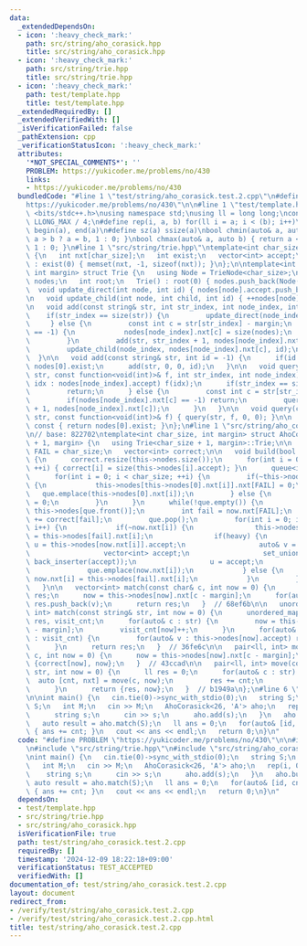 ```yaml
---
data:
  _extendedDependsOn:
  - icon: ':heavy_check_mark:'
    path: src/string/aho_corasick.hpp
    title: src/string/aho_corasick.hpp
  - icon: ':heavy_check_mark:'
    path: src/string/trie.hpp
    title: src/string/trie.hpp
  - icon: ':heavy_check_mark:'
    path: test/template.hpp
    title: test/template.hpp
  _extendedRequiredBy: []
  _extendedVerifiedWith: []
  _isVerificationFailed: false
  _pathExtension: cpp
  _verificationStatusIcon: ':heavy_check_mark:'
  attributes:
    '*NOT_SPECIAL_COMMENTS*': ''
    PROBLEM: https://yukicoder.me/problems/no/430
    links:
    - https://yukicoder.me/problems/no/430
  bundledCode: "#line 1 \"test/string/aho_corasick.test.2.cpp\"\n#define PROBLEM \"\
    https://yukicoder.me/problems/no/430\"\n\n#line 1 \"test/template.hpp\"\n#include\
    \ <bits/stdc++.h>\nusing namespace std;\nusing ll = long long;\nconst ll INF =\
    \ LLONG_MAX / 4;\n#define rep(i, a, b) for(ll i = a; i < (b); i++)\n#define all(a)\
    \ begin(a), end(a)\n#define sz(a) ssize(a)\nbool chmin(auto& a, auto b) { return\
    \ a > b ? a = b, 1 : 0; }\nbool chmax(auto& a, auto b) { return a < b ? a = b,\
    \ 1 : 0; }\n#line 1 \"src/string/trie.hpp\"\ntemplate<int char_size> struct TrieNode\
    \ {\n   int nxt[char_size];\n   int exist;\n   vector<int> accept;\n\n   TrieNode()\
    \ : exist(0) { memset(nxt, -1, sizeof(nxt)); }\n};\n\ntemplate<int char_size,\
    \ int margin> struct Trie {\n   using Node = TrieNode<char_size>;\n\n   vector<Node>\
    \ nodes;\n   int root;\n   Trie() : root(0) { nodes.push_back(Node()); }\n\n \
    \  void update_direct(int node, int id) { nodes[node].accept.push_back(id); }\n\
    \n   void update_child(int node, int child, int id) { ++nodes[node].exist; }\n\
    \n   void add(const string& str, int str_index, int node_index, int id) {\n  \
    \    if(str_index == size(str)) {\n         update_direct(node_index, id);\n \
    \     } else {\n         const int c = str[str_index] - margin;\n         if(nodes[node_index].nxt[c]\
    \ == -1) {\n            nodes[node_index].nxt[c] = size(nodes);\n            nodes.push_back(Node());\n\
    \         }\n         add(str, str_index + 1, nodes[node_index].nxt[c], id);\n\
    \         update_child(node_index, nodes[node_index].nxt[c], id);\n      }\n \
    \  }\n\n   void add(const string& str, int id = -1) {\n      if(id == -1) id =\
    \ nodes[0].exist;\n      add(str, 0, 0, id);\n   }\n\n   void query(const string&\
    \ str, const function<void(int)>& f, int str_index, int node_index) {\n      for(auto&\
    \ idx : nodes[node_index].accept) f(idx);\n      if(str_index == size(str)) {\n\
    \         return;\n      } else {\n         const int c = str[str_index] - margin;\n\
    \         if(nodes[node_index].nxt[c] == -1) return;\n         query(str, f, str_index\
    \ + 1, nodes[node_index].nxt[c]);\n      }\n   }\n\n   void query(const string&\
    \ str, const function<void(int)>& f) { query(str, f, 0, 0); }\n\n   int count()\
    \ const { return nodes[0].exist; }\n};\n#line 1 \"src/string/aho_corasick.hpp\"\
    \n// base: 822702\ntemplate<int char_size, int margin> struct AhoCorasick : Trie<char_size\
    \ + 1, margin> {\n   using Trie<char_size + 1, margin>::Trie;\n\n   const int\
    \ FAIL = char_size;\n   vector<int> correct;\n\n   void build(bool heavy = true)\
    \ {\n      correct.resize(this->nodes.size());\n      for(int i = 0; i < size(this->nodes);\
    \ ++i) { correct[i] = size(this->nodes[i].accept); }\n      queue<int> que;\n\
    \      for(int i = 0; i < char_size; ++i) {\n         if(~this->nodes[0].nxt[i])\
    \ {\n            this->nodes[this->nodes[0].nxt[i]].nxt[FAIL] = 0;\n         \
    \   que.emplace(this->nodes[0].nxt[i]);\n         } else {\n            this->nodes[0].nxt[i]\
    \ = 0;\n         }\n      }\n      while(!que.empty()) {\n         auto& now =\
    \ this->nodes[que.front()];\n         int fail = now.nxt[FAIL];\n         correct[que.front()]\
    \ += correct[fail];\n         que.pop();\n         for(int i = 0; i < char_size;\
    \ i++) {\n            if(~now.nxt[i]) {\n               this->nodes[now.nxt[i]].nxt[FAIL]\
    \ = this->nodes[fail].nxt[i];\n               if(heavy) {\n                  auto&\
    \ u = this->nodes[now.nxt[i]].accept;\n                  auto& v = this->nodes[this->nodes[fail].nxt[i]].accept;\n\
    \                  vector<int> accept;\n                  set_union(all(u), all(v),\
    \ back_inserter(accept));\n                  u = accept;\n               }\n \
    \              que.emplace(now.nxt[i]);\n            } else {\n              \
    \ now.nxt[i] = this->nodes[fail].nxt[i];\n            }\n         }\n      }\n\
    \   }\n\n   vector<int> match(const char& c, int now = 0) {\n      vector<int>\
    \ res;\n      now = this->nodes[now].nxt[c - margin];\n      for(auto& v : this->nodes[now].accept)\
    \ res.push_back(v);\n      return res;\n   }  // 68ef6b\n\n   unordered_map<int,\
    \ int> match(const string& str, int now = 0) {\n      unordered_map<int, int>\
    \ res, visit_cnt;\n      for(auto& c : str) {\n         now = this->nodes[now].nxt[c\
    \ - margin];\n         visit_cnt[now]++;\n      }\n      for(auto& [now, cnt]\
    \ : visit_cnt) {\n         for(auto& v : this->nodes[now].accept) res[v] += cnt;\n\
    \      }\n      return res;\n   }  // 36fe6c\n\n   pair<ll, int> move(const char&\
    \ c, int now = 0) {\n      now = this->nodes[now].nxt[c - margin];\n      return\
    \ {correct[now], now};\n   }  // 43ccad\n\n   pair<ll, int> move(const string&\
    \ str, int now = 0) {\n      ll res = 0;\n      for(auto& c : str) {\n       \
    \  auto [cnt, nxt] = move(c, now);\n         res += cnt;\n         now = nxt;\n\
    \      }\n      return {res, now};\n   }  // b1949a\n};\n#line 6 \"test/string/aho_corasick.test.2.cpp\"\
    \n\nint main() {\n   cin.tie(0)->sync_with_stdio(0);\n   string S;\n   cin >>\
    \ S;\n   int M;\n   cin >> M;\n   AhoCorasick<26, 'A'> aho;\n   rep(i, 0, M) {\n\
    \      string s;\n      cin >> s;\n      aho.add(s);\n   }\n   aho.build();\n\
    \   auto result = aho.match(S);\n   ll ans = 0;\n   for(auto& [id, cnt] : result)\
    \ { ans += cnt; }\n   cout << ans << endl;\n   return 0;\n}\n"
  code: "#define PROBLEM \"https://yukicoder.me/problems/no/430\"\n\n#include \"test/template.hpp\"\
    \n#include \"src/string/trie.hpp\"\n#include \"src/string/aho_corasick.hpp\"\n\
    \nint main() {\n   cin.tie(0)->sync_with_stdio(0);\n   string S;\n   cin >> S;\n\
    \   int M;\n   cin >> M;\n   AhoCorasick<26, 'A'> aho;\n   rep(i, 0, M) {\n  \
    \    string s;\n      cin >> s;\n      aho.add(s);\n   }\n   aho.build();\n  \
    \ auto result = aho.match(S);\n   ll ans = 0;\n   for(auto& [id, cnt] : result)\
    \ { ans += cnt; }\n   cout << ans << endl;\n   return 0;\n}\n"
  dependsOn:
  - test/template.hpp
  - src/string/trie.hpp
  - src/string/aho_corasick.hpp
  isVerificationFile: true
  path: test/string/aho_corasick.test.2.cpp
  requiredBy: []
  timestamp: '2024-12-09 18:22:18+09:00'
  verificationStatus: TEST_ACCEPTED
  verifiedWith: []
documentation_of: test/string/aho_corasick.test.2.cpp
layout: document
redirect_from:
- /verify/test/string/aho_corasick.test.2.cpp
- /verify/test/string/aho_corasick.test.2.cpp.html
title: test/string/aho_corasick.test.2.cpp
---
```

